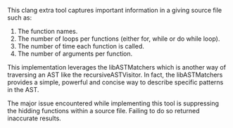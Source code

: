 This clang extra tool captures important information in a giving source file such as:
1) The function names.
2) The number of loops per functions (either for, while or do while loop).
3) The number of time each function is called.
4) The number of arguments per function.

This implementation leverages the libASTMatchers which is another way of traversing an AST like
the recursiveASTVisitor. In fact, the libASTMatchers provides a simple, powerful and concise way
to describe specific patterns in the AST.

The major issue encountered while implementing this tool is suppressing the hidding functions within
a source file. Failing to do so returned inaccurate results.